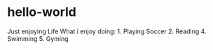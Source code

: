 # hello-world
Just enjoying Life
What i enjoy doing:
    1. Playing Soccer
    2. Reading 
    4. Swimming
    5. Gyming 
